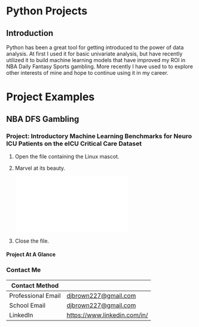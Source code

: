 # Python Projects

## Introduction

Python has been a great tool for getting introduced to the power of data analysis. At first I used it for basic univariate analysis, but have recently utilized it to build machine learning models that have improved my ROI in NBA Daily Fantasy Sports gambling. More recently I have used to to explore other interests of mine and hope to continue using it in my career. 

# Project Examples

## NBA DFS Gambling
<h3 align = "left">Project: Introductory Machine Learning Benchmarks for Neuro ICU Patients on the eICU Critical Care Dataset</h3>

1. Open the file containing the Linux mascot.
2. Marvel at its beauty.

    ![Tux, the Linux mascot](file:///C:/Users/djbro/Downloads/DFSandSQL-Copy1%20(1).html)

3. Close the file.

#### Project At A Glance




### Contact Me

| Contact Method |  |
| --- | --- |
| Professional Email | djbrown227@gmail.com |
| School Email | djbrown227@gmail.com |
| LinkedIn | https://www.linkedin.com/in/ |

